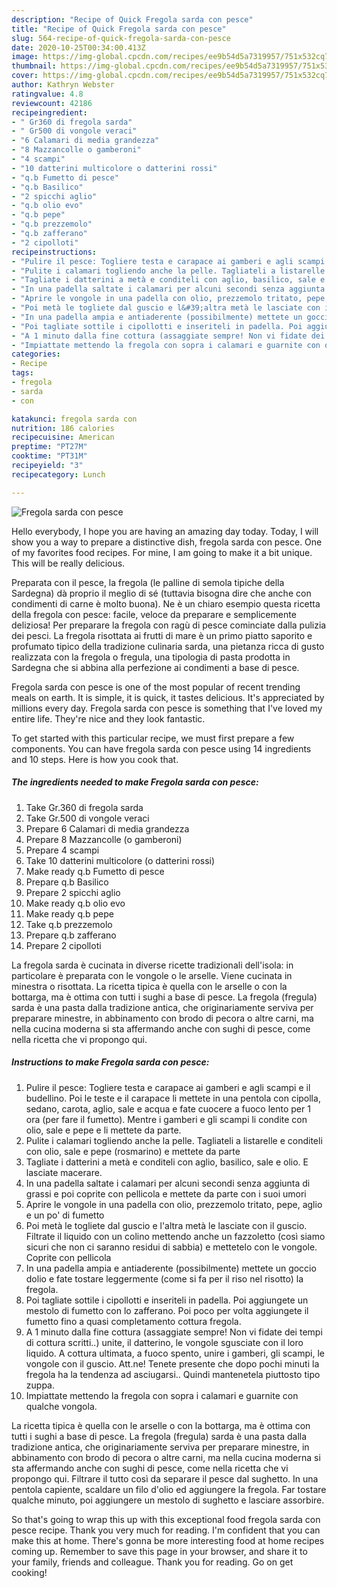 ```yaml
---
description: "Recipe of Quick Fregola sarda con pesce"
title: "Recipe of Quick Fregola sarda con pesce"
slug: 564-recipe-of-quick-fregola-sarda-con-pesce
date: 2020-10-25T00:34:00.413Z
image: https://img-global.cpcdn.com/recipes/ee9b54d5a7319957/751x532cq70/fregola-sarda-con-pesce-recipe-main-photo.jpg
thumbnail: https://img-global.cpcdn.com/recipes/ee9b54d5a7319957/751x532cq70/fregola-sarda-con-pesce-recipe-main-photo.jpg
cover: https://img-global.cpcdn.com/recipes/ee9b54d5a7319957/751x532cq70/fregola-sarda-con-pesce-recipe-main-photo.jpg
author: Kathryn Webster
ratingvalue: 4.8
reviewcount: 42186
recipeingredient:
- " Gr360 di fregola sarda"
- " Gr500 di vongole veraci"
- "6 Calamari di media grandezza"
- "8 Mazzancolle o gamberoni"
- "4 scampi"
- "10 datterini multicolore o datterini rossi"
- "q.b Fumetto di pesce"
- "q.b Basilico"
- "2 spicchi aglio"
- "q.b olio evo"
- "q.b pepe"
- "q.b prezzemolo"
- "q.b zafferano"
- "2 cipolloti"
recipeinstructions:
- "Pulire il pesce: Togliere testa e carapace ai gamberi e agli scampi e il budellino. Poi le teste e il carapace li mettete in una pentola con cipolla, sedano, carota, aglio, sale e acqua e fate cuocere a fuoco lento per 1 ora (per fare il fumetto). Mentre i gamberi e gli scampi li condite con olio, sale e pepe e li mettete da parte."
- "Pulite i calamari togliendo anche la pelle. Tagliateli a listarelle e conditeli con olio, sale e pepe (rosmarino) e mettete da parte"
- "Tagliate i datterini a metà e conditeli con aglio, basilico, sale e olio. E lasciate macerare."
- "In una padella saltate i calamari per alcuni secondi senza aggiunta di grassi e poi coprite con pellicola e mettete da parte con i suoi umori"
- "Aprire le vongole in una padella con olio, prezzemolo tritato, pepe, aglio e un po&#39; di fumetto"
- "Poi metà le togliete dal guscio e l&#39;altra metà le lasciate con il guscio. Filtrate il liquido con un colino mettendo anche un fazzoletto (così siamo sicuri che non ci saranno residui di sabbia) e mettetelo con le vongole. Coprite con pellicola"
- "In una padella ampia e antiaderente (possibilmente) mettete un goccio dolio e fate tostare leggermente (come si fa per il riso nel risotto) la fregola."
- "Poi tagliate sottile i cipollotti e inseriteli in padella. Poi aggiungete un mestolo di fumetto con lo zafferano. Poi poco per volta aggiungete il fumetto fino a quasi completamento cottura fregola."
- "A 1 minuto dalla fine cottura (assaggiate sempre! Non vi fidate dei tempi di cottura scritti..) unite, il datterino, le vongole sgusciate con il loro liquido. A cottura ultimata, a fuoco spento, unire i gamberi, gli scampi, le vongole con il guscio. Att.ne! Tenete presente che dopo pochi minuti la fregola ha la tendenza ad asciugarsi.. Quindi mantenetela piuttosto tipo zuppa."
- "Impiattate mettendo la fregola con sopra i calamari e guarnite con qualche vongola."
categories:
- Recipe
tags:
- fregola
- sarda
- con

katakunci: fregola sarda con 
nutrition: 186 calories
recipecuisine: American
preptime: "PT27M"
cooktime: "PT31M"
recipeyield: "3"
recipecategory: Lunch

---
```



![Fregola sarda con pesce](https://img-global.cpcdn.com/recipes/ee9b54d5a7319957/751x532cq70/fregola-sarda-con-pesce-recipe-main-photo.jpg)

Hello everybody, I hope you are having an amazing day today. Today, I will show you a way to prepare a distinctive dish, fregola sarda con pesce. One of my favorites food recipes. For mine, I am going to make it a bit unique. This will be really delicious.

Preparata con il pesce, la fregola (le palline di semola tipiche della Sardegna) dà proprio il meglio di sé (tuttavia bisogna dire che anche con condimenti di carne è molto buona). Ne è un chiaro esempio questa ricetta della fregola con pesce: facile, veloce da preparare e semplicemente deliziosa! Per preparare la fregola con ragù di pesce cominciate dalla pulizia dei pesci. La fregola risottata ai frutti di mare è un primo piatto saporito e profumato tipico della tradizione culinaria sarda, una pietanza ricca di gusto realizzata con la fregola o fregula, una tipologia di pasta prodotta in Sardegna che si abbina alla perfezione ai condimenti a base di pesce.

Fregola sarda con pesce is one of the most popular of recent trending meals on earth. It is simple, it is quick, it tastes delicious. It's appreciated by millions every day. Fregola sarda con pesce is something that I've loved my entire life. They're nice and they look fantastic.


To get started with this particular recipe, we must first prepare a few components. You can have fregola sarda con pesce using 14 ingredients and 10 steps. Here is how you cook that.

<!--inarticleads1-->

##### The ingredients needed to make Fregola sarda con pesce:

1. Take  Gr.360 di fregola sarda
1. Take  Gr.500 di vongole veraci
1. Prepare 6 Calamari di media grandezza
1. Prepare 8 Mazzancolle (o gamberoni)
1. Prepare 4 scampi
1. Take 10 datterini multicolore (o datterini rossi)
1. Make ready q.b Fumetto di pesce
1. Prepare q.b Basilico
1. Prepare 2 spicchi aglio
1. Make ready q.b olio evo
1. Make ready q.b pepe
1. Take q.b prezzemolo
1. Prepare q.b zafferano
1. Prepare 2 cipolloti


La fregola sarda è cucinata in diverse ricette tradizionali dell&#39;isola: in particolare è preparata con le vongole o le arselle. Viene cucinata in minestra o risottata. La ricetta tipica è quella con le arselle o con la bottarga, ma è ottima con tutti i sughi a base di pesce. La fregola (fregula) sarda è una pasta dalla tradizione antica, che originariamente serviva per preparare minestre, in abbinamento con brodo di pecora o altre carni, ma nella cucina moderna si sta affermando anche con sughi di pesce, come nella ricetta che vi propongo qui. 

<!--inarticleads2-->

##### Instructions to make Fregola sarda con pesce:

1. Pulire il pesce: Togliere testa e carapace ai gamberi e agli scampi e il budellino. Poi le teste e il carapace li mettete in una pentola con cipolla, sedano, carota, aglio, sale e acqua e fate cuocere a fuoco lento per 1 ora (per fare il fumetto). Mentre i gamberi e gli scampi li condite con olio, sale e pepe e li mettete da parte.
1. Pulite i calamari togliendo anche la pelle. Tagliateli a listarelle e conditeli con olio, sale e pepe (rosmarino) e mettete da parte
1. Tagliate i datterini a metà e conditeli con aglio, basilico, sale e olio. E lasciate macerare.
1. In una padella saltate i calamari per alcuni secondi senza aggiunta di grassi e poi coprite con pellicola e mettete da parte con i suoi umori
1. Aprire le vongole in una padella con olio, prezzemolo tritato, pepe, aglio e un po&#39; di fumetto
1. Poi metà le togliete dal guscio e l&#39;altra metà le lasciate con il guscio. Filtrate il liquido con un colino mettendo anche un fazzoletto (così siamo sicuri che non ci saranno residui di sabbia) e mettetelo con le vongole. Coprite con pellicola
1. In una padella ampia e antiaderente (possibilmente) mettete un goccio dolio e fate tostare leggermente (come si fa per il riso nel risotto) la fregola.
1. Poi tagliate sottile i cipollotti e inseriteli in padella. Poi aggiungete un mestolo di fumetto con lo zafferano. Poi poco per volta aggiungete il fumetto fino a quasi completamento cottura fregola.
1. A 1 minuto dalla fine cottura (assaggiate sempre! Non vi fidate dei tempi di cottura scritti..) unite, il datterino, le vongole sgusciate con il loro liquido. A cottura ultimata, a fuoco spento, unire i gamberi, gli scampi, le vongole con il guscio. Att.ne! Tenete presente che dopo pochi minuti la fregola ha la tendenza ad asciugarsi.. Quindi mantenetela piuttosto tipo zuppa.
1. Impiattate mettendo la fregola con sopra i calamari e guarnite con qualche vongola.


La ricetta tipica è quella con le arselle o con la bottarga, ma è ottima con tutti i sughi a base di pesce. La fregola (fregula) sarda è una pasta dalla tradizione antica, che originariamente serviva per preparare minestre, in abbinamento con brodo di pecora o altre carni, ma nella cucina moderna si sta affermando anche con sughi di pesce, come nella ricetta che vi propongo qui. Filtrare il tutto così da separare il pesce dal sughetto. In una pentola capiente, scaldare un filo d&#39;olio ed aggiungere la fregola. Far tostare qualche minuto, poi aggiungere un mestolo di sughetto e lasciare assorbire. 

So that's going to wrap this up with this exceptional food fregola sarda con pesce recipe. Thank you very much for reading. I'm confident that you can make this at home. There's gonna be more interesting food at home recipes coming up. Remember to save this page in your browser, and share it to your family, friends and colleague. Thank you for reading. Go on get cooking!

